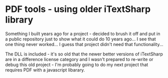 # PDF tools - using older iTextSharp library  #

Something I built years ago for a project - decided to brush it off
and put in a public repository just to show what it could do 10 years ago...
I see that one thing never worked... I guess that project didn't need
that functionality...

The DLL is included - it's so old that the newer better 
versions of iTextSharp are in a difference license category
and I wasn't prepared to re-write or debug this old project - 
I'm probably going to do my next project that requires PDF with a javascript libarary.